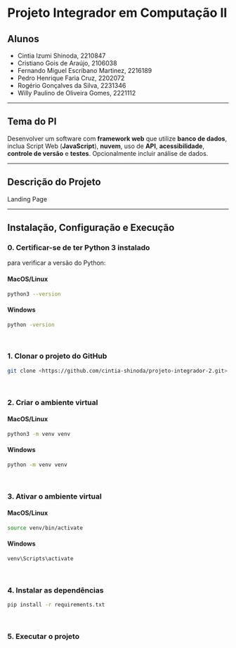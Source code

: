 # Projeto Integrador em Computação II

## Alunos

- Cintia Izumi Shinoda, 2210847 
- Cristiano Gois de Araújo, 2106038 
- Fernando Miguel Escribano Martinez, 2216189 
- Pedro Henrique Faria Cruz, 2202072 
- Rogério Gonçalves da Silva, 2231346 
- Willy Paulino de Oliveira Gomes, 2221112

---

## Tema do PI
Desenvolver um software com **framework web** que utilize **banco de dados**, inclua Script Web (**JavaScript**), **nuvem**, uso de **API**, **acessibilidade**, **controle de versão** e **testes**. Opcionalmente incluir análise de dados.

---

## Descrição do Projeto
Landing Page

---

## Instalação, Configuração e Execução

### 0. Certificar-se de ter Python 3 instalado
para verificar a versão do Python:
#### MacOS/Linux
```bash
python3 --version
```

#### Windows
```bash
python -version
```
<br>


### 1. Clonar o projeto do GitHub
```bash
git clone <https://github.com/cintia-shinoda/projeto-integrador-2.git>
```
<br>


### 2. Criar o ambiente virtual
#### MacOS/Linux
```bash
python3 -m venv venv
```

#### Windows
```bash
python -m venv venv
```
<br>


### 3. Ativar o ambiente virtual
#### MacOS/Linux
```bash
source venv/bin/activate
```

#### Windows
```bash
venv\Scripts\activate
```
<br>


### 4. Instalar as dependências
```bash
pip install -r requirements.txt
```
<br>


### 5. Executar o projeto
```bash

```
